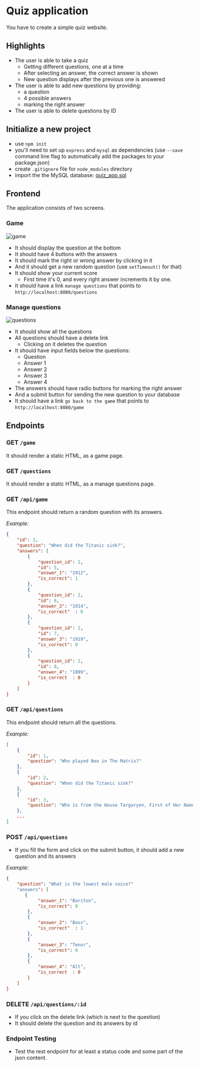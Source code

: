 # Quiz application

You have to create a simple quiz website.

## Highlights

 -  The user is able to take a quiz
     -  Getting different questions, one at a time
     -  After selecting an answer, the correct answer is shown
     -  New question displays after the previous one is answered
 -  The user is able to add new questions by providing:
     -  a question
     -  4 possible answers
     -  marking the right answer
 -  The user is able to delete questions by ID

## Initialize a new project

 -  use `npm init`
 -  you'll need to set up `express` and `mysql` as dependencies (use `--save` command line flag to automatically add the packages to your package.json) 
 -  create `.gitignore` file for `node_modules` directory
 -  import the the MySQL database: [quiz_app.sql](data/quiz_app.sql)

## Frontend

The application consists of two screens.

### Game

![game](img/correct.png)

 -  It should display the question at the bottom
 -  It should have 4 buttons with the answers
 -  It should mark the right or wrong answer by clicking in it
 -  And it should get a new random question (use `setTimeout()` for that)
 -  It should show your current score
     -  First time it's 0, and every right answer increments it by one.
 -  It should have a link `manage questions` that points to `http://localhost:8080/questions` 

###  Manage questions

![questions](img/manage.png)

 -  It should show all the questions
 -  All questions should have a delete link
     -  Clicking on it deletes the question 
 -  It should have input fields below the questions:
     -  Question
     -  Answer 1
     -  Answer 2
     -  Answer 3
     -  Answer 4
 -  The answers should have radio buttons for marking the right answer
 -  And a submit button for sending the new question to your database
 -  It should have a link `go back to the game` that points to `http://localhost:8080/game`
     
## Endpoints

### GET `/game`

It should render a static HTML, as a game page.

### GET `/questions`

It should render a static HTML, as a manage questions page.

### GET `/api/game`

This endpoint should return a random question with its answers.

*Example:* 

```json
{
    "id": 2,
    "question": "When did the Titanic sink?",
    "answers": [
        {
            "question_id": 2,
            "id": 5,
            "answer_1": "1912",
            "is_correct": 1
        },
        {
            "question_id": 2,
            "id": 6,
            "answer_2": "1914",
            "is_correct"  : 0
        },
        {
            "question_id": 2,
            "id": 7,
            "answer_3": "1919",
            "is_correct": 0
        },
        {
            "question_id": 2,
            "id": 8,
            "answer_4": "1899",
            "is_correct  : 0
        }
    ]
}
```

### GET `/api/questions`

This endpoint should return all the questions.

*Example:*

```json
[
    {
        "id": 1,
        "question": "Who played Neo in The Matrix?"
    },
    {
        "id": 2,
        "question": "When did the Titanic sink?"
    },
    {
        "id": 3,
        "question": "Who is from the House Targaryen, First of Her Name, the Unburnt, Queen of the Andals and the First Men, Khaleesi of the Great Grass Sea, Breaker of Chains, and Mother of Dragon?"
    },
    ...
]
```

### POST `/api/questions`

 -  If you fill the form and click on the submit button, it should add a new question and its answers

*Example:*

```json
{
    "question": "What is the lowest male voice?"
    "answers": [
       {
            "answer_1": "Bariton",
            "is_correct": 0
        },
        {
            "answer_2": "Bass",
            "is_correct"  : 1
        },
        {
            "answer_3": "Tenor",
            "is_correct": 0
        },
        {
            "answer_4": "Alt",
            "is_correct  : 0
        }
    ] 
}
```

### DELETE `/api/questions/:id`

 -  If you click on the delete link (which is next to the question)
 -  It should delete the question and its answers by id

### Endpoint Testing

 -  Test the rest endpoint for at least a status code and some part of the json content.
 